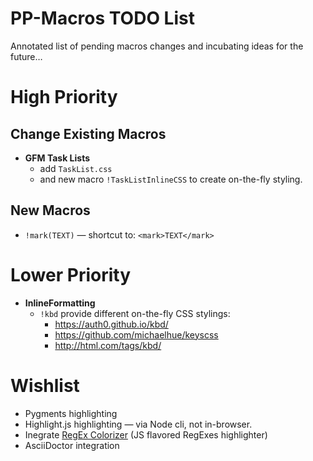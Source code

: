 PP-Macros TODO List
===================

Annotated list of pending macros changes and incubating ideas for the future…

High Priority
=============

Change Existing Macros
----------------------

-   **GFM Task Lists**
    -   add `TaskList.css`
    -   and new macro `!TaskListInlineCSS` to create on-the-fly styling.

New Macros
----------

-   `!mark(TEXT)` — shortcut to: `<mark>TEXT</mark>`

Lower Priority
==============

-   **InlineFormatting**
    -   `!kbd` provide different on-the-fly CSS stylings:
        -   <https://auth0.github.io/kbd/>
        -   <https://github.com/michaelhue/keyscss>
        -   <http://html.com/tags/kbd/>

Wishlist
========

-   Pygments highlighting
-   Highlight.js highlighting — via Node cli, not in-browser.
-   Inegrate [RegEx Colorizer](https://github.com/slevithan/regex-colorizer) (JS flavored RegExes highlighter)
-   AsciiDoctor integration

